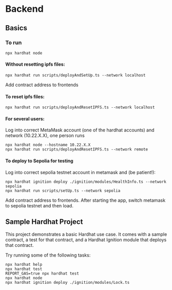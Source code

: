 # Backend

## Basics
### To run
```shell
npx hardhat node
```
#### Without resetting ipfs files:
```shell
npx hardhat run scripts/deployAndSetUp.ts --network localhost
```
Add contract address to frontends

#### To reset ipfs files:

```shell
npx hardhat run scripts/deployAndResetIPFS.ts --network localhost
```

#### For several users:
Log into correct MetaMask account (one of the hardhat accounts) and network (10.22.X.X), one person runs
```shell
npx hardhat node --hostname 10.22.X.X
npx hardhat run scripts/deployAndResetIPFS.ts --network remote
```

#### To deploy to Sepolia for testing 
Log into correct sepolia testnet account in metamask and (be patient!):
```shell
npx hardhat ignition deploy ./ignition/modules/HealthInfo.ts --network sepolia
npx hardhat run scripts/setUp.ts --network sepolia
```
Add contract address to frontends. After starting the app, switch metamask to sepolia testnet and then load.

## Sample Hardhat Project
This project demonstrates a basic Hardhat use case. It comes with a sample contract, a test for that contract, and a Hardhat Ignition module that deploys that contract.

Try running some of the following tasks:

```shell
npx hardhat help
npx hardhat test
REPORT_GAS=true npx hardhat test
npx hardhat node
npx hardhat ignition deploy ./ignition/modules/Lock.ts
```
